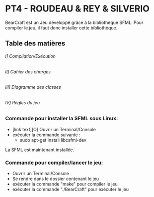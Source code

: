 PT4 - ROUDEAU & REY & SILVERIO
==============================

BearCraft est un Jeu développé grâce à la bibliothèque SFML.
Pour compiler le jeu, il faut donc installer cette bibliothèque.

Table des matières
------------------

###### I] Compilation/Exécution ######

###### II] Cahier des charges ######

###### III] Diagramme des classes ######

###### IV] Règles du jeu ######



### Commande pour installer la SFML sous Linux: ###
  - [link text][O] Ouvrir un Terminal/Console
  - exécuter la commande suivante :
      - sudo apt-get install libcsfml-dev


La SFML est maintenant installée.


### Commande pour compiler/lancer le jeu: ###
  - Ouvrir un Terminal/Console
  - Se rendre dans le dossier contenant le jeu
  - exécuter la commande "make" pour compiler le jeu
  - exécuter la commande "./BearCraft" pour exécuter le jeu
